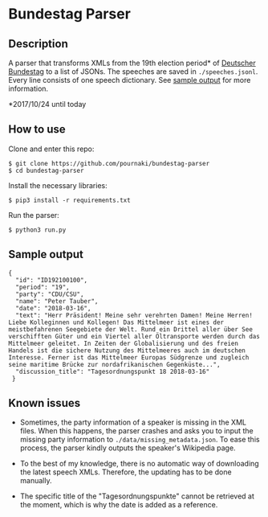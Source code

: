 # Bundestag Parser

## Description
A parser that transforms XMLs from the 19th election period* of [Deutscher Bundestag](https://www.bundestag.de/services/opendata) to a list of JSONs. The speeches are saved in `./speeches.jsonl`. Every line consists of one speech dictionary. See [sample output](#sample-output) for more information. 


*2017/10/24 until today

## How to use
Clone and enter this repo:
``` 
$ git clone https://github.com/pournaki/bundestag-parser
$ cd bundestag-parser
```

Install the necessary libraries: 

``` 
$ pip3 install -r requirements.txt
```

Run the parser: 
```
$ python3 run.py
```

## Sample output

```
{
  "id": "ID192100100",
  "period": "19",
  "party": "CDU/CSU",
  "name": "Peter Tauber",
  "date": "2018-03-16",
  "text": "Herr Präsident! Meine sehr verehrten Damen! Meine Herren! Liebe Kolleginnen und Kollegen! Das Mittelmeer ist eines der meistbefahrenen Seegebiete der Welt. Rund ein Drittel aller über See verschifften Güter und ein Viertel aller Öltransporte werden durch das Mittelmeer geleitet. In Zeiten der Globalisierung und des freien Handels ist die sichere Nutzung des Mittelmeeres auch im deutschen Interesse. Ferner ist das Mittelmeer Europas Südgrenze und zugleich seine maritime Brücke zur nordafrikanischen Gegenküste...",
  "discussion_title": "Tagesordnungspunkt 18 2018-03-16"
 }
```

## Known issues
- Sometimes, the party information of a speaker is missing in the XML files. When this happens, the parser crashes and asks you to input the missing party information to `./data/missing_metadata.json`. To ease this process, the parser kindly outputs the speaker's Wikipedia page.

- To the best of my knowledge, there is no automatic way of downloading the latest speech XMLs. Therefore, the updating has to be done manually.

- The specific title of the "Tagesordnungspunkte" cannot be retrieved at the moment, which is why the date is added as a reference. 
